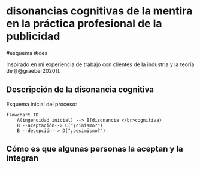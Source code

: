 # disonancias cognitivas de la mentira en la práctica profesional de la publicidad
#esquema #idea 

Inspirado en mi experiencia de trabajo con clientes de la industria y la teoría de [[@graeber2020]].

## Descripción de la disonancia cognitiva

Esquema inicial del proceso:

```mermaid
flowchart TD
    A(ingenuidad inicial) --> B{disonancia </br>cognitiva}
    B --aceptación--> C("¿cinísmo?")
    B --decepción--> D("¿pesimismo?")
```

## Cómo es que algunas personas la aceptan y la integran


